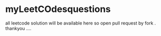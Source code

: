 # myLeetCOdesquestions

all leetcode solution will be available here so open pull request by fork . thankyou ....
